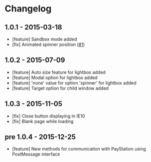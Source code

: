 # Changelog

## 1.0.1 - 2015-03-18

- [feature] Sandbox mode added
- [fix] Animated spinner position ([#1](https://github.com/xsolla/paystation-embed/issues/1))

## 1.0.2 - 2015-07-09

- [feature] Auto size feature for lightbox added
- [feature] Modal option for lightbox added
- [feature] 'none' value for option 'spinner' for lightbox added
- [feature] Target option for child window added

## 1.0.3 - 2015-11-05

- [fix] Close button displaying in IE10
- [fix] Blank page while loading

## pre 1.0.4 - 2015-12-25

- [feature] New methods for communication with PayStation using PostMessage interface
